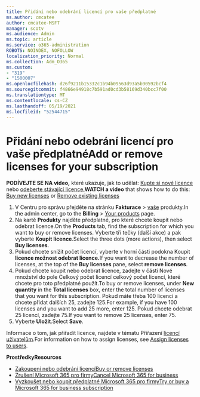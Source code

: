 ```yaml
---
title: Přidání nebo odebrání licencí pro vaše předplatné
ms.author: cmcatee
author: cmcatee-MSFT
manager: scotv
ms.audience: Admin
ms.topic: article
ms.service: o365-administration
ROBOTS: NOINDEX, NOFOLLOW
localization_priority: Normal
ms.collection: Adm_O365
ms.custom:
- "319"
- "1500007"
ms.openlocfilehash: d26f9211b15332c1b94b09563d93a5b90592bcf4
ms.sourcegitcommit: f4866e94918c7b591ad0cd3b58169d340bcc7f00
ms.translationtype: MT
ms.contentlocale: cs-CZ
ms.lasthandoff: 05/19/2021
ms.locfileid: "52544715"
---
```

# <a name="add-or-remove-licenses-for-your-subscription"></a><span data-ttu-id="2b47c-102">Přidání nebo odebrání licencí pro vaše předplatné</span><span class="sxs-lookup"><span data-stu-id="2b47c-102">Add or remove licenses for your subscription</span></span>

<span data-ttu-id="2b47c-103">**PODÍVEJTE SE NA video,** které ukazuje, jak to udělat: [Kupte si nové licence](https://go.microsoft.com/fwlink/p/?linkid=2154857) nebo [odeberte stávající licence.](https://go.microsoft.com/fwlink/p/?linkid=2154938)</span><span class="sxs-lookup"><span data-stu-id="2b47c-103">**WATCH a video** that shows how to do this: [Buy new licenses](https://go.microsoft.com/fwlink/p/?linkid=2154857) or [Remove existing licenses](https://go.microsoft.com/fwlink/p/?linkid=2154938)</span></span>

1. <span data-ttu-id="2b47c-104">V Centru pro správu přejděte na stránku **Fakturace**  >  [vaše](https://go.microsoft.com/fwlink/p/?linkid=842054) produkty.</span><span class="sxs-lookup"><span data-stu-id="2b47c-104">In the admin center, go to the **Billing** > [Your products](https://go.microsoft.com/fwlink/p/?linkid=842054) page.</span></span>
2. <span data-ttu-id="2b47c-105">Na kartě **Produkty** najděte předplatné, pro které chcete koupit nebo odebrat licence.</span><span class="sxs-lookup"><span data-stu-id="2b47c-105">On the **Products** tab, find the subscription for which you want to buy or remove licenses.</span></span> <span data-ttu-id="2b47c-106">Vyberte tři tečky (další akce) a pak vyberte **Koupit licence**.</span><span class="sxs-lookup"><span data-stu-id="2b47c-106">Select the three dots (more actions), then select **Buy licenses**.</span></span>
3. <span data-ttu-id="2b47c-107">Pokud chcete snížit počet licencí, vyberte v horní  části podokna Koupit **licence možnost odebrat licence.**</span><span class="sxs-lookup"><span data-stu-id="2b47c-107">If you want to decrease the number of licenses, at the top of the **Buy licenses** pane, select **remove licenses**.</span></span>
4. <span data-ttu-id="2b47c-108">Pokud chcete koupit nebo  odebrat licence,  zadejte v části Nové množství do pole Celkový počet licencí celkový počet licencí, které chcete pro toto předplatné použít.</span><span class="sxs-lookup"><span data-stu-id="2b47c-108">To buy or remove licenses, under **New quantity** in the **Total licenses** box, enter the total number of licenses that you want for this subscription.</span></span> <span data-ttu-id="2b47c-109">Pokud máte třeba 100 licencí a chcete přidat dalších 25, zadejte 125.</span><span class="sxs-lookup"><span data-stu-id="2b47c-109">For example, if you have 100 licenses and you want to add 25 more, enter 125.</span></span> <span data-ttu-id="2b47c-110">Pokud chcete odebrat 25 licencí, zadejte 75.</span><span class="sxs-lookup"><span data-stu-id="2b47c-110">If you want to remove 25 licenses, enter 75.</span></span>
5. <span data-ttu-id="2b47c-111">Vyberte **Uložit**.</span><span class="sxs-lookup"><span data-stu-id="2b47c-111">Select **Save**.</span></span>

<span data-ttu-id="2b47c-112">Informace o tom, jak přiřadit licence, najdete v tématu Přiřazení [licencí uživatelům](/microsoft-365/admin/manage/assign-licenses-to-users).</span><span class="sxs-lookup"><span data-stu-id="2b47c-112">For information on how to assign licenses, see [Assign licenses to users](/microsoft-365/admin/manage/assign-licenses-to-users).</span></span>

<span data-ttu-id="2b47c-113">**Prostředky**</span><span class="sxs-lookup"><span data-stu-id="2b47c-113">**Resources**</span></span>
  
- [<span data-ttu-id="2b47c-114">Zakoupení nebo odebrání licencí</span><span class="sxs-lookup"><span data-stu-id="2b47c-114">Buy or remove licenses</span></span>](/microsoft-365/commerce/licenses/buy-licenses)
- [<span data-ttu-id="2b47c-115">Zrušení Microsoft 365 pro firmy</span><span class="sxs-lookup"><span data-stu-id="2b47c-115">Cancel Microsoft 365 for business</span></span>](/microsoft-365/commerce/subscriptions/cancel-your-subscription)
- [<span data-ttu-id="2b47c-116">Vyzkoušet nebo koupit předplatné Microsoft 365 pro firmy</span><span class="sxs-lookup"><span data-stu-id="2b47c-116">Try or buy a Microsoft 365 for business subscription</span></span>](/microsoft-365/commerce/try-or-buy-microsoft-365)